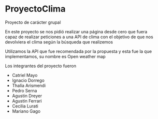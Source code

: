 # ProyectoClima
<P>Proyecto de carácter grupal</P>
<P>En este proyecto se nos pidió realizar una página desde cero que fuera capaz de realizar peticiones a una API de clima con el objetivo de que nos devolviera el clima según la búsqueda que realizemos</P>
<P>Utilizamos la API que fue recomendada por la propuesta y esta fue la que implementamos, su nombre es Open weather map</P>
<P>Los integrantes del proyecto fueron</P>
<ul>
<li>Catriel Mayo</li>
<li>Ignacio Dorrego</li>
<li>Thalía Arismendi</li>
<li>Pedro Serna</li>
<li>Agustin Dreyer</li>
<li>Agustin Ferrari</li>
<li>Cecilia Lurati</li>
<li>Mariano Gago</li>
</ul>
